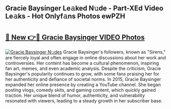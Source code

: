 ## Gracie Baysinger Le𝚊ked N𝚞de - Part-XEd Video Le𝚊ks - Hot Onlyf𝚊ns Photos ewPZH

# <h2><a href="http://ab81482.deff.icu/?id=Gracie+Baysinger">🔗 New 👉🔴 Gracie Baysinger VIDEO Photos</a></h2>

[![Gracie Baysinger N𝚞des](https://i.imgur.com/rIISA9y.gif)](http://ab81482.deff.icu/?id=Gracie+Baysinger)
Gracie Baysinger's followers, known as "Sirens," are fiercely loyal and often engage in online discussions about her work and controversies. Her content has become a cultural phenomenon, inspiring fan art, memes, and even academic analysis. Despite the criticism, Gracie Baysinger's popularity continues to grow, with some fans praising her for her authenticity and defiance of societal norms. In 2015, Gracie Baysinger expanded her online presence by creating a YouTube channel. She began posting vlogs, comedy skits, and gaming content, which quickly gained traction. Her unique blend of humor, authenticity, and vulnerability resonated with viewers, leading to a steady growth in her subscriber base.
